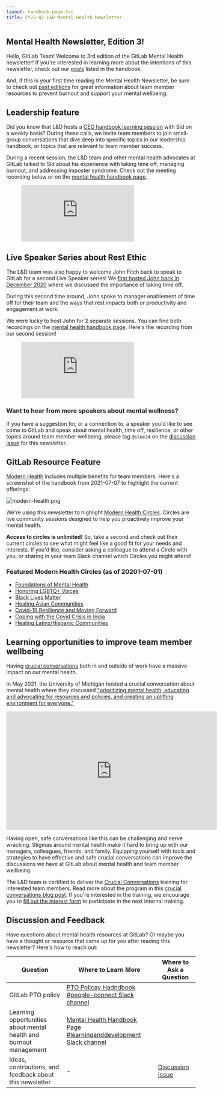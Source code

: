 ```yaml
---
layout: handbook-page-toc
title: FY22-Q2 L&D Mental Health Newsletter
---
```


## Mental Health Newsletter, Edition 3! 

Hello, GitLab Team! Welcome to 3rd edition of the GitLab Mental Health newsletter! If you're interested in learning more about the intentions of this newsletter, check out our [goals](/handbook/people-group/learning-and-development/newsletter/mental-health-newsletter/#long-term-goals) listed in the handbook.

And, if this is your first time reading the Mental Health Newsletter, be sure to check out [past editions](/handbook/people-group/learning-and-development/newsletter/mental-health-newsletter/#past-newsletters) for great information about team member resources to prevent burnout and support your mental wellbeing.


## Leadership feature 

Did you know that L&D hosts a [CEO handbook learning session](/handbook/people-group/learning-and-development/learning-initiatives/#ceo-handbook-learning-sessions) with Sid on a weekly basis? During these calls, we invite team members to join small-group conversations that dive deep into specific topics in our leadership handbook, or topics that are relevant to team member success. 

During a recent session, the L&D team and other mental health advocates at GitLab talked to Sid about his experience with taking time off, managing burnout, and addressing imposter syndrome. Check out the meeting recording below or on the [mental health handbook page](/company/culture/all-remote/mental-health/#introduction).

<!-- blank line -->
<figure class="video_container">
  <iframe src="https://www.youtube.com/embed/od_KdZqc69k" frameborder="0" allowfullscreen="true"> </iframe>
</figure>
<!-- blank line -->


## Live Speaker Series about Rest Ethic

The L&D team was also happy to welcome John Fitch back to speak to GitLab for a second Live Speaker series! We [first hosted John back in December 2020](/company/culture/all-remote/mental-health/#rest-and-time-off-are-productive) where we discussed the importance of taking time off. 

During this second time around, John spoke to manager enablement of time off for their team and the ways that rest impacts both or productivity and engagement at work.

We were lucky to host John for 2 separate sessions. You can find both recordings on the [mental health handbook page](/company/culture/all-remote/mental-health/#your-rest-ethic-is-as-important-as-your-work-ethic). Here's the recording from our second session!

<!-- blank line -->
<figure class="video_container">
  <iframe src="https://www.youtube.com/embed/acVRU5UjJEo?start=04" frameborder="0" allowfullscreen="true"> </iframe>
</figure>
<!-- blank line -->

### Want to hear from more speakers about mental wellness?

If you have a suggestion for, or a connection to, a speaker you'd like to see come to GitLab and speak about mental health, time off, resilience, or other topics around team member wellbeing, please tag `@slee24` on the [discussion issue](https://gitlab.com/gitlab-com/people-group/learning-development/general/-/issues/275) for this newsletter.

## GitLab Resource Feature

[Modern Health](https://about.gitlab.com/handbook/total-rewards/benefits/modern-health/#what-does-modern-health-offer) includes multiple benefits for team members. Here's a screenshot of the handbook from 2021-07-07 to highlight the current offerings:

![modern-health.png](/handbook/people-group/learning-and-development/newsletter/mental-health-newsletter/FY22-Q2/modern-health.png)

We're using this newsletter to highlight [Modern Health Circles](https://circles.modernhealth.com/). Circles are live community sessions designed to help you proactively improve your mental health. 

**Access to circles is unlimited!** So, take a second and check out their current circles to see what might feel like a good fit for your needs and interests. If you'd like, consider asking a colleague to attend a Circle with you, or sharing in your team Slack channel which Circles you might attend!

### Featured Modern Health Circles (as of 20201-07-01)

- [Foundations of Mental Health](https://circles.modernhealth.com/series/foundations)
- [Honoring LGBTQ+ Voices](https://circles.modernhealth.com/series/honoring-lgbtq-voices)
- [Black Lives Matter](https://circles.modernhealth.com/series/black-lives-matter)
- [Healing Asian Communities](https://circles.modernhealth.com/series/healing-asian-communities)
- [Covid-19 Resilience and Moving Forward](https://circles.modernhealth.com/series/covid-19-resilience-moving-forward)
- [Coping with the Covid Crisis in India](https://circles.modernhealth.com/series/coping-with-covid-india)
- [Healing Latinx/Hispanic Communities](https://circles.modernhealth.com/series/healing-hispanic-communities)


## Learning opportunities to improve team member wellbeing

Having [crucial conversations](/handbook/leadership/crucial-conversations/) both in and outside of work have a massive impact on our mental health. 

In May 2021, the University of Michigan hosted a crucial conversation about mental health where they discussed ["prioritizing mental health, educating and advocating for resources and policies, and creating an uplifting environment for everyone."](https://publicengagement.umich.edu/crucial-conversations-mental-health-awareness/) 

<iframe width="560" height="315" src="https://www.youtube.com/embed/L8SOfJZ6tjY" title="YouTube video player" frameborder="0" allow="accelerometer; autoplay; clipboard-write; encrypted-media; gyroscope; picture-in-picture" allowfullscreen></iframe>

Having open, safe conversations like this can be challenging and nerve wracking. Stigmas around mental health make it hard to bring up with our managers, colleagues, friends, and family. Equipping yourself with tools and strategies to have effective and safe crucial conversations can improve the discussions we have at GitLab about mental health and team member wellbeing.

The L&D team is certified to deliver the [Crucial Conversations](https://www.vitalsmarts.com/crucial-conversations-training/) training for interested team members. Read more about the program in this [crucial conversations blog post](https://about.gitlab.com/blog/2021/02/18/crucial-conversations/). If you're interested in the training, we encourage you to [fill out the interest form](/handbook/total-rewards/benefits/general-and-entity-benefits/growth-and-development/#crucial-conversations-training) to participate in the next internal training.


## Discussion and Feedback

Have questions about mental health resources at GitLab? Or maybe you have a thought or resource that came up for you after reading this newsletter? Here's how to reach out:

| Question | Where to Learn More | Where to Ask a Question|
| ----- | ----- | ----- |
| GitLab PTO policy | [PTO Policay Hadndbook](/handbook/paid-time-off/) [#people-connect Slack channel](https://app.slack.com/client/T02592416/C02360SQQFR/thread/C5P8T9VQX-1587584276.009700) |
| Learning opportunities about mental health and burnout management | [Mental Health Handbook Page](/company/culture/all-remote/mental-health/#introduction) [#learninganddevelopment Slack channel](https://app.slack.com/client/T02592416/CMRAWQ97W/thread/CETG54GQ0-1609232817.392300) |
| Ideas, contrbutions, and feedback about this newsletter | - | [Discussion Issue](https://gitlab.com/gitlab-com/people-group/learning-development/general/-/issues/275) |

